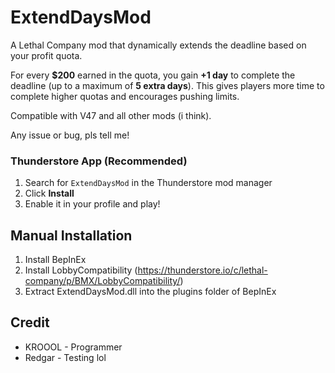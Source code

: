 # ExtendDaysMod
A Lethal Company mod that dynamically extends the deadline based on your profit quota.

For every **$200** earned in the quota, you gain **+1 day** to complete the deadline (up to a maximum of **5 extra days**). This gives players more time to complete higher quotas and encourages pushing limits.

Compatible with V47 and all other mods (i think).

Any issue or bug, pls tell me!

### Thunderstore App (Recommended)
1. Search for `ExtendDaysMod` in the Thunderstore mod manager
2. Click **Install**
3. Enable it in your profile and play!

## Manual Installation
1. Install BepInEx
2. Install LobbyCompatibility (https://thunderstore.io/c/lethal-company/p/BMX/LobbyCompatibility/)
2. Extract ExtendDaysMod.dll into the plugins folder of BepInEx

## Credit
- KROOOL - Programmer
- Redgar - Testing lol